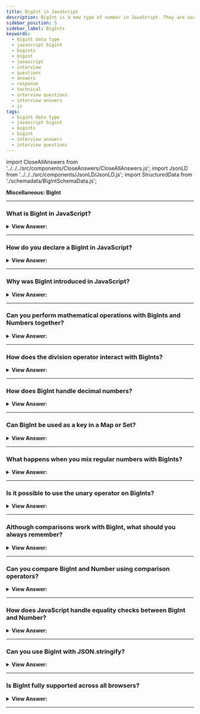 ```yaml
---
title: BigInt in JavaScript
description: BigInt is a new type of number in JavaScript. They are used to represent integers that are bigger than the max safe integer. - Frontend Interview Questions
sidebar_position: 5
sidebar_label: BigInts
keywords:
  - bigint data type
  - javascript bigint
  - bigints
  - bigint
  - javascript
  - interview
  - questions
  - answers
  - response
  - technical
  - interview questions
  - interview answers
  - js
tags:
  - bigint data type
  - javascript bigint
  - bigints
  - bigint
  - interview answers
  - interview questions
---
```


import CloseAllAnswers from '../../../src/components/CloseAnswers/CloseAllAnswers.js';
import JsonLD from '../../../src/components/JsonLD/JsonLD.js';
import StructuredData from './schemadata/BigIntSchemaData.js';

<JsonLD data={StructuredData} />

<head>
  <title>BigInt | JavaScript Frontend Phone Interview Questions</title>
</head>

**Miscellaneous: BigInt**

<CloseAllAnswers />

---

### What is BigInt in JavaScript?

<details>
  <summary><strong>View Answer:</strong></summary>
  <div>
  <div><strong>Interview Response:</strong> BigInt is a built-in object in JavaScript that allows the representation of integers with arbitrary precision, beyond the limit of the Number type, for computations that require high precision.</div><br />
  <div><strong>Technical Response:</strong> BigInt is a unique numeric type that allows integers of any length. A BigInt gets formed by attaching n to the end of an integer literal or by using the BigInt function, which generates BigInts from strings, numbers. BigInt gets used chiefly as a regular integer. All operations on BigInts return BigInts. BigInts and regular numbers cannot be blended. If necessary, we should explicitly convert them using BigInt() or Number(). The conversion procedures are always quiet and never produce errors, but if the BigInt is too huge, it won’t fit the number type, and excess bits get chopped off; thus, we should exercise caution while doing such conversions.
  </div><br />
  <div><strong className="codeExample">Code Example:</strong><br /><br />

  <div></div>

```js
const bigint = 1234567890123456789012345678901234567890n;

const sameBigint = BigInt('1234567890123456789012345678901234567890');

const bigintFromNumber = BigInt(10); // same as 10n

console.log(1n + 2n); // 3

console.log(5n / 2n); // 2

console.log(1n + 2); // Error: Cannot mix BigInt and other types

let bigint = 1n;
let number = 2;

// number to bigint
console.log(bigint + BigInt(number)); // 3

// bigint to number
console.log(Number(bigint) + number); // 3
```

  </div>
  </div>
</details>

---

### How do you declare a BigInt in JavaScript?

<details>
  <summary><strong>View Answer:</strong></summary>
  <div>
  <div><strong>Interview Response:</strong> You can declare a BigInt by appending 'n' to the end of an integer or by using the BigInt constructor with a number or string as argument.
  </div><br />
  <div><strong className="codeExample">Code Example:</strong><br /><br />

  <div></div>

```js
const bigint = 1234567890123456789012345678901234567890n;

const sameBigint = BigInt('1234567890123456789012345678901234567890');

const bigintFromNumber = BigInt(10); // same as 10n
```

  </div>
  </div>
</details>

---

### Why was BigInt introduced in JavaScript?

<details>
  <summary><strong>View Answer:</strong></summary>
  <div>
  <div><strong>Interview Response:</strong> BigInt was introduced to handle large numbers which are beyond the safe integer limit for Numbers in JavaScript. This is useful in cryptography, finance, and other number-heavy computations.
  </div>
  </div>
</details>

---

### Can you perform mathematical operations with BigInts and Numbers together?

<details>
  <summary><strong>View Answer:</strong></summary>
  <div>
  <div><strong>Interview Response:</strong> No, you cannot directly perform operations between BigInts and Numbers. You must convert them to the same type before performing operations.
  </div><br />
  <div><strong className="codeExample">Code Example:</strong><br /><br />

  <div></div>

```js

const myBigInt = BigInt("12345678901234567890");
const myNumber = 10;

const result = Number(myBigInt) + myNumber;
console.log(result); // 12345678901234567000
```

  </div>
  </div>
</details>

---

### How does the division operator interact with BigInts?

<details>
  <summary><strong>View Answer:</strong></summary>
  <div>
  <div><strong>Interview Response:</strong> In JavaScript, the division operator with BigInts truncates any fractional part, always resulting in a BigInt, unlike division with Numbers which can yield fractional results.
</div><br />
  <div><strong className="codeExample">Code Example:</strong><br /><br />

  <div></div>

```js
// Regular Numbers
console.log(5 / 2); // 2.5

// BigInt
console.log(5n / 2n); // 2, rounds towards zero
```

  </div>
  </div>
</details>

---

### How does BigInt handle decimal numbers?

<details>
  <summary><strong>View Answer:</strong></summary>
  <div>
  <div><strong>Interview Response:</strong> BigInt only represents whole numbers. Decimals are not supported and will cause a SyntaxError.
  </div><br />
  <div><strong className="codeExample">Code Example:</strong><br /><br />

  <div></div>

```js

const myBigInt = BigInt(3.14159);
console.log(myBigInt); // RangeError: The number 3.14159 cannot be converted to a BigInt because it is not an integer

const anotherBigInt = BigInt("2.71828");
console.log(anotherBigInt); // SyntaxError: Cannot convert 2.71828 to a BigInt
```

  </div>
  </div>
</details>

---

### Can BigInt be used as a key in a Map or Set?

<details>
  <summary><strong>View Answer:</strong></summary>
  <div>
  <div><strong>Interview Response:</strong> Yes, BigInt can be used as a key in a Map or Set in JavaScript.
  </div><br />
  <div><strong className="codeExample">Code Example:</strong><br /><br />

  <div></div>

Here's an example of using BigInt as a key in a `Map`:

```javascript
const myMap = new Map();

const keyBigInt = BigInt("12345678901234567890");
const value = "Some value";

myMap.set(keyBigInt, value);

console.log(myMap.get(keyBigInt)); // Output: "Some value"
```

You can use BigInt as a value in a `Set`:

```javascript
const mySet = new Set();

const valueBigInt = BigInt("12345678901234567890");

mySet.add(valueBigInt);

console.log(mySet.has(valueBigInt)); // Output: true
```

  </div>
  </div>
</details>

---

### What happens when you mix regular numbers with BigInts?

<details>
  <summary><strong>View Answer:</strong></summary>
  <div>
  <div><strong>Interview Response:</strong> We should never mix BigInts and regular numbers in mathematical operations because they result in errors without conversion. If needed, we should explicitly convert them using BigInt() or Number(). They must be the same type for such operations.
</div><br />
  <div><strong className="codeExample">Code Example:</strong><br /><br />

  <div></div>

```js
console.log(1n + 2); // Error: Cannot mix BigInt and other types

// Explicit Conversion
let bigint = 1n;
let number = 2;

// number to bigint
console.log(bigint + BigInt(number)); // 3

// bigint to number
console.log(Number(bigint) + number); // 3
```

  </div>
  </div>
</details>

---

### Is it possible to use the unary operator on BigInts?

<details>
  <summary><strong>View Answer:</strong></summary>
  <div>
  <div><strong>Interview Response:</strong> Yes, you can use the unary '-' operator to negate BigInts in JavaScript. However, the unary '+' operator cannot be used with BigInts; it will cause a TypeError.
</div><br />
  <div><strong className="codeExample">Code Example:</strong><br /><br />

  <div></div>

```javascript
let bigIntVal = BigInt(10);
console.log(-bigIntVal); // Outputs: -10n
```

In this example, the unary '-' operator is used to negate a BigInt.

However, using the '+' operator will result in a TypeError:

```javascript
let bigIntVal = BigInt(10);
console.log(+bigIntVal); // TypeError: Cannot convert a BigInt value to a number
```

  </div>
  </div>
</details>

---

### Although comparisons work with BigInt, what should you always remember?

<details>
  <summary><strong>View Answer:</strong></summary>
  <div>
  <div><strong>Interview Response:</strong> When comparing BigInt values, you should always remember to use the appropriate comparison operators (===, !==, &#60;, &#60;=, &#62;, &#62;=), and not the identity operator (== or !=), which may perform a type coercion and produce unexpected results.
</div><br />
  <div><strong className="codeExample">Code Example:</strong><br /><br />

  <div></div>

```js
console.log(1 == 1n); // true

console.log(1 === 1n); // false
```

  </div>
  </div>
</details>

---

### Can you compare BigInt and Number using comparison operators?

<details>
  <summary><strong>View Answer:</strong></summary>
  <div>
  <div><strong>Interview Response:</strong> Yes, BigInt and Number can be compared directly using comparison operators, such as '&#62;', '&#60;', '&#62;=', and '&#60;='.
  </div><br />
  <div><strong className="codeExample">Code Example:</strong><br /><br />

  <div></div>

```js
let bigint = 1234567890123456789012345678901234567890n;
let number = 1234567890;

console.log(bigint > number);  // Outputs: true
console.log(bigint < number);  // Outputs: false
console.log(bigint === number);  // Outputs: false
```

  </div>
  </div>
</details>

---

### How does JavaScript handle equality checks between BigInt and Number?

<details>
  <summary><strong>View Answer:</strong></summary>
  <div>
  <div><strong>Interview Response:</strong> JavaScript treats BigInt and Number as different types. Therefore, even if their values are the same, '===' equality check will return false.
  </div><br />
  <div><strong>Interview Response:</strong> In JavaScript, BigInt and Number are considered to be two different types, so using the strict equality operator === to compare a BigInt and a Number will always return false, even if they are numerically equal. This is because === checks not only the value, but also the type of its operands.
  </div><br />
  <div><strong className="codeExample">Code Example:</strong><br /><br />

  <div></div>

For example...

```javascript
let bigint = 123n;
let number = 123;

console.log(bigint === number); // Outputs: false
```

However, if you use the loose equality operator `==`, JavaScript will perform type coercion if the types of the operands are different. In the case of comparing a BigInt and a Number, this means the Number will be converted to a BigInt, and then the comparison will be done. So, a BigInt and a Number that are numerically equal will be considered equal by the `==` operator.

For example:

```javascript
let bigint = 123n;
let number = 123;

console.log(bigint == number); // Outputs: true
```

---

:::note
It's important to note that using `==` can sometimes lead to unexpected results due to type coercion, so many developers prefer to always use `===` and handle type conversion explicitly when necessary.
:::

  </div>
  </div>
</details>

---

### Can you use BigInt with JSON.stringify?

<details>
  <summary><strong>View Answer:</strong></summary>
  <div>
  <div><strong>Interview Response:</strong> No, the JSON object does not support the BigInt data type, and calling JSON.stringify on an object with BigInt values will throw an error.
  </div><br />
  <div><strong className="codeExample">Code Example:</strong><br /><br />

  <div></div>

```javascript
let data = {
  id: 9007199254740993n
};

console.log(JSON.stringify(data)); // Throws TypeError: Do not know how to serialize a BigInt
```

There are ways to work around this, though, such as by defining a `toJSON` method on the object that converts BigInt values to strings or numbers. Here's an example of converting BigInt values to strings:

```javascript
let data = {
  id: 9007199254740993n,
  toJSON() {
    return {
      id: this.id.toString()
    };
  }
};

console.log(JSON.stringify(data)); // Outputs: {"id":"9007199254740993"}
```

---

:::note
But please note that when you deserialize the JSON string, you'll have to convert the string back to a BigInt if needed. Also, remember that Number can only safely represent integers up to `Number.MAX_SAFE_INTEGER` (`9007199254740991`), so converting a BigInt to a Number can result in loss of precision if the BigInt is larger than that.
:::

  </div>
  </div>
</details>

---

### Is BigInt fully supported across all browsers?

<details>
  <summary><strong>View Answer:</strong></summary>
  <div>
  <div><strong>Interview Response:</strong> No, BigInt is not fully supported in all browsers, notably in Internet Explorer. Always check compatibility before using new features.
  </div>
  </div>
</details>

---
